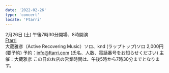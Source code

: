 ```yaml
---
date: '2022-02-26'
type: 'concert'
locate: 'Ftarri'
---
```

2月26日 (土) 午後7時30分開場、8時開演  
[Ftarri](https://www.ftarri.com/suidobashi/)  
大蔵雅彦（Active Recovering Music）ソロ、knd (ラップトップ)ソロ
2,000円 (要予約)
予約：info@ftarri.com (氏名、人数、電話番号をお知らせください)
主催：大蔵雅彦
この日のお店の営業時間は、午後5時から7時30分までとなります。